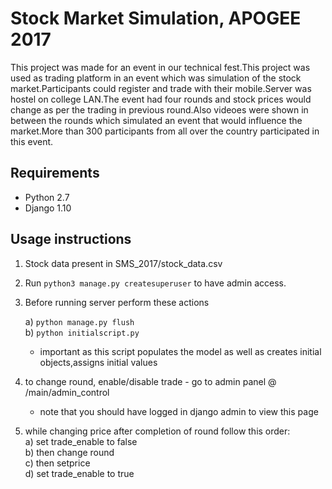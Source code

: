 # Stock Market Simulation, APOGEE 2017
This project was made for an event in our technical fest.This project was used as trading platform in an event which was simulation of the stock market.Participants could register and trade with their mobile.Server was hostel on college LAN.The event had four rounds and stock prices would change as per the trading in previous round.Also videoes were shown in between the rounds which simulated an event that would influence the market.More than 300 participants from all over the country participated in this event.

## Requirements  
- Python 2.7 
- Django 1.10

## Usage instructions
1. Stock data present in SMS_2017/stock_data.csv
2. Run `python3 manage.py createsuperuser` to have admin access.
3. Before running server perform these actions

	a) `python manage.py flush`<br>
	b) `python initialscript.py`<br> 
	- important as this script populates the model as well as creates initial objects,assigns initial values

4. to change round, enable/disable trade - go to admin panel @ <server ip>/main/admin_control
	- note that you should have logged in django admin to view this page

5. while changing price after completion of round follow this order:<br>
	a) set trade_enable to false<br>
	b) then change round<br>
	c) then setprice<br>
	d) set trade_enable to true<br>
	
